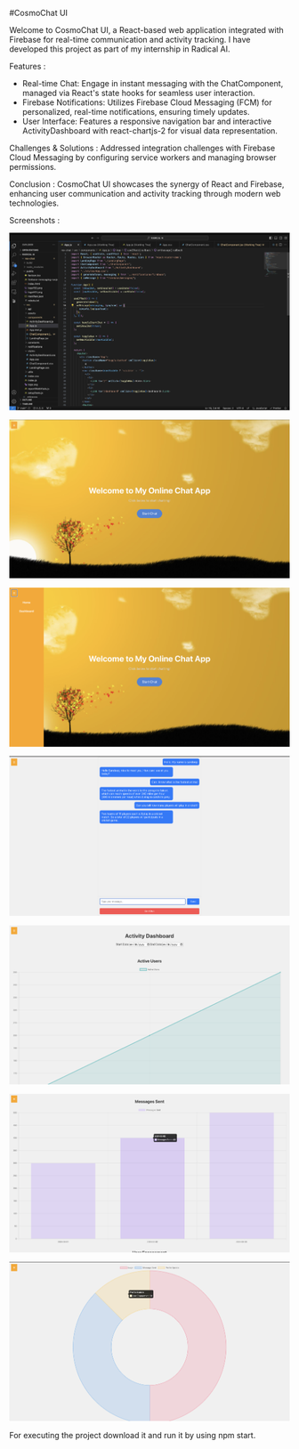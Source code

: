 #CosmoChat UI

Welcome to CosmoChat UI, a React-based web application integrated with Firebase for real-time communication and activity tracking. I have developed this project as part of my internship in Radical AI.

Features : 
* Real-time Chat: Engage in instant messaging with the ChatComponent, managed via React's state hooks for seamless user interaction.
* Firebase Notifications: Utilizes Firebase Cloud Messaging (FCM) for personalized, real-time notifications, ensuring timely updates.
* User Interface: Features a responsive navigation bar and interactive ActivityDashboard with react-chartjs-2 for visual data representation.

Challenges & Solutions :
Addressed integration challenges with Firebase Cloud Messaging by configuring service workers and managing browser permissions.

Conclusion : 
CosmoChat UI showcases the synergy of React and Firebase, enhancing user communication and activity tracking through modern web technologies.

Screenshots :

![Folder Structure](src/assets/images/FolderStructure.png)

![Home page](src/assets/images/HomePage.png)

![Toggle Navigation Bar](src/assets/images/ToggleNavigationBar.png)

![Chat Interface](src/assets/images/ChatInterface.png)

![Activity Dashboard 1](src/assets/images/Dashboard1.png)

![Activity Dashboard 2](src/assets/images/Dashboard2.png)

![Activity Dashboard 3](src/assets/images/Dashboard3.png)

For executing the project download it and run it by using npm start.